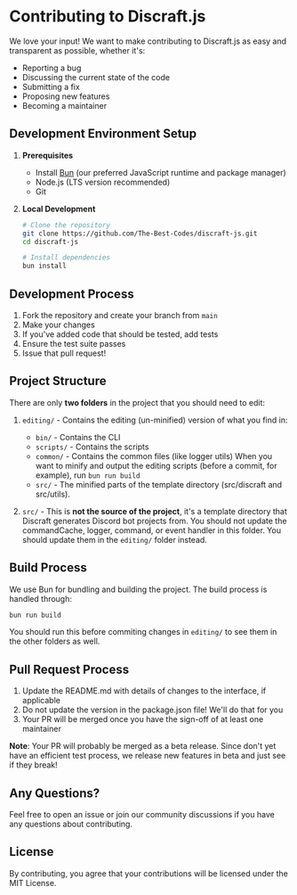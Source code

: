 # Contributing to Discraft.js

We love your input! We want to make contributing to Discraft.js as easy and transparent as possible, whether it's:

- Reporting a bug
- Discussing the current state of the code
- Submitting a fix
- Proposing new features
- Becoming a maintainer

## Development Environment Setup

1. **Prerequisites**

   - Install [Bun](https://bun.sh) (our preferred JavaScript runtime and package manager)
   - Node.js (LTS version recommended)
   - Git

2. **Local Development**

   ```bash
   # Clone the repository
   git clone https://github.com/The-Best-Codes/discraft-js.git
   cd discraft-js

   # Install dependencies
   bun install
   ```

## Development Process

1. Fork the repository and create your branch from `main`
2. Make your changes
3. If you've added code that should be tested, add tests
4. Ensure the test suite passes
5. Issue that pull request!

## Project Structure

There are only **two folders** in the project that you should need to edit:

1. `editing/` - Contains the editing (un-minified) version of what you find in:

   - `bin/` - Contains the CLI
   - `scripts/` - Contains the scripts
   - `common/` - Contains the common files (like logger utils)
     When you want to minify and output the editing scripts (before a commit, for example), run `bun run build`
   - `src/` - The minified parts of the template directory (src/discraft and src/utils).

2. `src/` - This is **not the source of the project**, it's a template directory that Discraft generates Discord bot projects from. You should not update the commandCache, logger, command, or event handler in this folder. You should update them in the `editing/` folder instead.

## Build Process

We use Bun for bundling and building the project. The build process is handled through:

```bash
bun run build
```

You should run this before commiting changes in `editing/` to see them in the other folders as well.

## Pull Request Process

1. Update the README.md with details of changes to the interface, if applicable
2. Do not update the version in the package.json file! We'll do that for you
3. Your PR will be merged once you have the sign-off of at least one maintainer

**Note**: Your PR will probably be merged as a beta release. Since don't yet have an efficient test process, we release new features in beta and just see if they break!

## Any Questions?

Feel free to open an issue or join our community discussions if you have any questions about contributing.

## License

By contributing, you agree that your contributions will be licensed under the MIT License.
